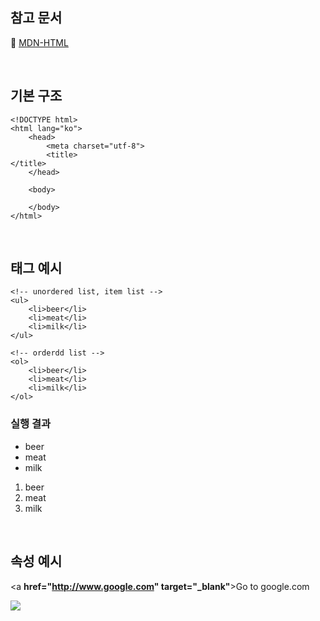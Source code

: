 ## 참고 문서

:bookmark_tabs: [MDN-HTML](https://developer.mozilla.org/ko/docs/Web/HTML/Element/html)

<br/>

## 기본 구조

```
<!DOCTYPE html>
<html lang="ko">
    <head>
        <meta charset="utf-8">
        <title>
</title>
    </head>

    <body>

    </body>
</html>

```

<br/>

## 태그 예시

```
<!-- unordered list, item list -->
<ul>
    <li>beer</li>
    <li>meat</li>
    <li>milk</li>
</ul>

<!-- orderdd list -->
<ol>
    <li>beer</li>
    <li>meat</li>
    <li>milk</li>
</ol>
```

### 실행 결과

<!-- unordered list, item list -->
<ul>
    <li>beer</li>
    <li>meat</li>
    <li>milk</li>
</ul>

<!-- orderdd list -->
<ol>
    <li>beer</li>
    <li>meat</li>
    <li>milk</li>
</ol>

<br/>

## 속성 예시

<a **href="http://www.google.com" target="\_blank"**>Go to google.com</a>

<img src="--url--" />

<link rel="shortcut icon" href="https://assets.nflxext.com/us/ffe/siteui/common/icons/nficon2016.ico" />

